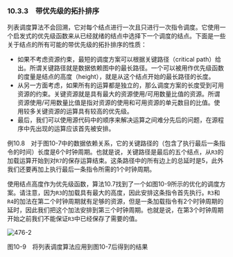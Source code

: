 ### 10.3.3　带优先级的拓扑排序

列表调度算法不会回溯，它对每个结点进行一次且只进行一次指令调度。它使用一个启发式的优先级函数来从已经就绪的结点中选择下一个调度的结点。下面是一些关于结点的所有可能的带优先级的拓扑排序的性质：

- 如果不考虑资源约束，最短的调度方案可以根据关键路径（critical path）给出。所谓关键路径就是数据依赖图中的最长路径。一个可以被用作优先级函数的度量是结点的高度（height），就是从这个结点开始的最长路径的长度。
- 从另一方面考虑，如果所有的运算都是独立的，那么调度方案的长度受到可用资源的约束。关键资源就是具有最大的资源使用/可用数量比值的资源。所谓资源使用/可用数量比值是指对资源的使用和可用资源的单元数目的比值。使用较多关键资源的运算具有较高的优先级。
- 最后，我们可以使用源代码中的顺序来解决运算之间难分先后的问题，在源程序中先出现的运算应该首先被安排。

例10.8　对于图10-7中的数据依赖关系，它的关键路径的（包含了执行最后一条指令的时间）长度是6个时钟周期。也就是说，关键路径是最后的五个结点，从`R3`的加载运算开始到对`R7`的保存运算结束。这条路径中的所有边上的总延时是5，此外我们还要再加上执行最后一条指令所需的1个时钟周期。

使用结点高度作为优先级函数，算法10.7找到了一个如图10-9所示的优化的调度方案。请注意，因为`R3`的加载具有最大的高度，因此安排这条指令首先执行。`R3`和`R4`的加法在第二个时钟周期就有足够的资源，但是一条加载指令有2个时钟周期的延时，因此我们把这个加法安排到第三个时钟周期。也就是说，在第3个时钟周期开始之前我们不能保证`R3`中已经保存了需要的值。

![476-2](../Images/image04811.jpeg)

图10-9　将列表调度算法应用到图10-7后得到的结果